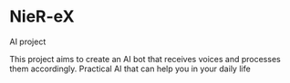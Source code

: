 # NieR-eX
AI project 

This project aims to create an AI bot that receives voices and processes them accordingly.
Practical AI that can help you in your daily life
